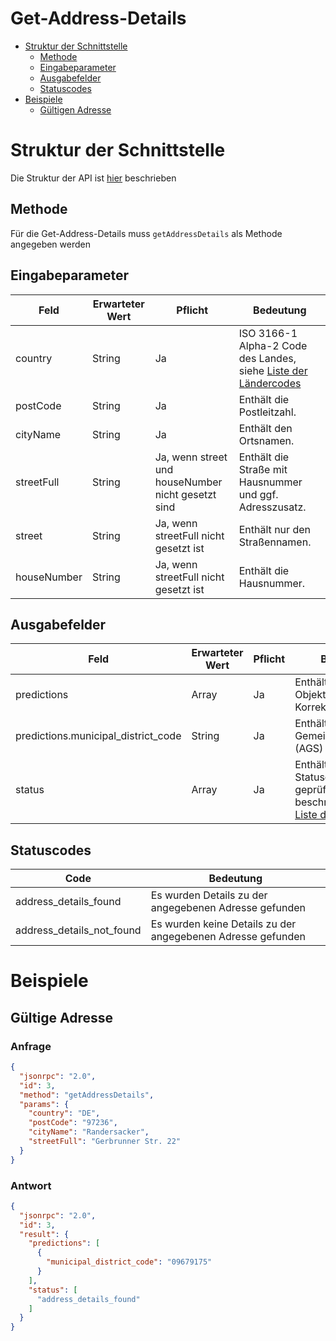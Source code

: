 # Get-Address-Details

- [Struktur der Schnittstelle](#struktur-der-schnittstelle)
  - [Methode](#methode)
  - [Eingabeparameter](#eingabeparameter)
  - [Ausgabefelder](#ausgabefelder)
  - [Statuscodes](#statuscodes)
- [Beispiele](#beispiele)
  - [Gültigen Adresse](#gültige-Adresse)

# Struktur der Schnittstelle

Die Struktur der API ist [hier](./../structure-api.md) beschrieben

## Methode

Für die Get-Address-Details muss ```getAddressDetails``` als Methode angegeben werden

## Eingabeparameter

| Feld            | Erwarteter Wert | Pflicht                                            | Bedeutung                                                                              |
|-----------------|-----------------|----------------------------------------------------|----------------------------------------------------------------------------------------|
| country         | String          | Ja                                                 | ISO 3166-1 Alpha-2 Code des Landes, siehe [Liste der Ländercodes](../country-codes.md) |
| postCode        | String          | Ja                                                 | Enthält die Postleitzahl.                                                              |
| cityName        | String          | Ja                                                 | Enthält den Ortsnamen.                                                                 |
| streetFull      | String          | Ja, wenn street und houseNumber nicht gesetzt sind | Enthält die Straße mit Hausnummer und ggf. Adresszusatz.                               |
| street          | String          | Ja, wenn streetFull nicht gesetzt ist              | Enthält nur den Straßennamen.                                                          |
| houseNumber     | String          | Ja, wenn streetFull nicht gesetzt ist              | Enthält die Hausnummer.                                                                |

## Ausgabefelder

| Feld                                | Erwarteter Wert | Pflicht | Bedeutung                                                                                                                 |
|-------------------------------------|-----------------|---------|---------------------------------------------------------------------------------------------------------------------------|
| predictions                         | Array           | Ja      | Enthält JSON-Objekte mit Korrekturvorschlägen.                                                                            |
| predictions.municipal_district_code | String          | Ja      | Enthält den Amtlichen Gemeindeschlüssel (AGS)                                                                             |
| status                              | Array           | Ja      | Enthält eine Liste von Statuscodes, die den geprüften Datensatz beschreiben. Siehe [Liste der Statuscodes](#statuscodes). |

## Statuscodes

| Code                      | Bedeutung                                                   |
|---------------------------|-------------------------------------------------------------|
| address_details_found     | Es wurden Details zu der angegebenen Adresse gefunden       |
| address_details_not_found | Es wurden keine Details zu der angegebenen Adresse gefunden |

# Beispiele

## Gültige Adresse

### Anfrage

```json
{
  "jsonrpc": "2.0",
  "id": 3,
  "method": "getAddressDetails",
  "params": {
    "country": "DE",
    "postCode": "97236",
    "cityName": "Randersacker",
    "streetFull": "Gerbrunner Str. 22"
  }
}
```

### Antwort

```json
{
  "jsonrpc": "2.0",
  "id": 3,
  "result": {
    "predictions": [
      {
        "municipal_district_code": "09679175"
      }
    ],
    "status": [
      "address_details_found"
    ]
  }
}
```
